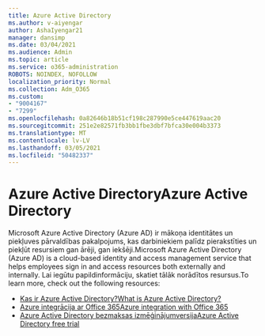 ```yaml
---
title: Azure Active Directory
ms.author: v-aiyengar
author: AshaIyengar21
manager: dansimp
ms.date: 03/04/2021
ms.audience: Admin
ms.topic: article
ms.service: o365-administration
ROBOTS: NOINDEX, NOFOLLOW
localization_priority: Normal
ms.collection: Adm_O365
ms.custom:
- "9004167"
- "7299"
ms.openlocfilehash: 0a82646b18b51cf198c287990e5ce447619aac20
ms.sourcegitcommit: 251e2e82571fb3bb1fbe3dbf7bfca30e004b3373
ms.translationtype: MT
ms.contentlocale: lv-LV
ms.lasthandoff: 03/05/2021
ms.locfileid: "50482337"
---
```

# <a name="azure-active-directory"></a><span data-ttu-id="cdfb5-102">Azure Active Directory</span><span class="sxs-lookup"><span data-stu-id="cdfb5-102">Azure Active Directory</span></span>

<span data-ttu-id="cdfb5-103">Microsoft Azure Active Directory (Azure AD) ir mākoņa identitātes un piekļuves pārvaldības pakalpojums, kas darbiniekiem palīdz pierakstīties un piekļūt resursiem gan ārēji, gan iekšēji.</span><span class="sxs-lookup"><span data-stu-id="cdfb5-103">Microsoft Azure Active Directory (Azure AD) is a cloud-based identity and access management service that helps employees sign in and access resources both externally and internally.</span></span> <span data-ttu-id="cdfb5-104">Lai iegūtu papildinformāciju, skatiet tālāk norādītos resursus.</span><span class="sxs-lookup"><span data-stu-id="cdfb5-104">To learn more, check out the following resources:</span></span>

- [<span data-ttu-id="cdfb5-105">Kas ir Azure Active Directory?</span><span class="sxs-lookup"><span data-stu-id="cdfb5-105">What is Azure Active Directory?</span></span>](https://go.microsoft.com/fwlink/?linkid=2081145)
- [<span data-ttu-id="cdfb5-106">Azure integrācija ar Office 365</span><span class="sxs-lookup"><span data-stu-id="cdfb5-106">Azure integration with Office 365</span></span>](https://go.microsoft.com/fwlink/?linkid=2081218)
- [<span data-ttu-id="cdfb5-107">Azure Active Directory bezmaksas izmēģinājumversija</span><span class="sxs-lookup"><span data-stu-id="cdfb5-107">Azure Active Directory free trial</span></span>](https://go.microsoft.com/fwlink/?linkid=2081144)
